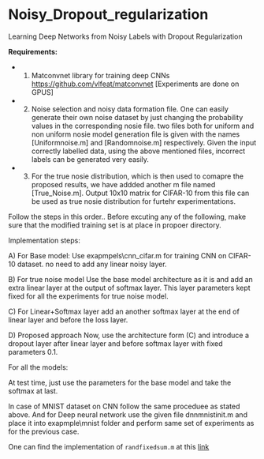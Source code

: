 # Noisy_Dropout_regularization

Learning Deep Networks from Noisy Labels with Dropout Regularization

**Requirements:**

- 1) Matconvnet library for training deep CNNs https://github.com/vlfeat/matconvnet [Experiments are done on GPUS]

- 2) Noise selection and noisy data formation file. One can easily generate their own noise dataset by just changing the probability values in the corresponding nosie file. two files both for uniform and non uniform nosie model generation file is given with the names [Uniformnoise.m] and [Randomnoise.m] respectively. Given the input correctly labelled data, using the above mentioned files, incorrect labels can be generated very easily.

- 3) For the true nosie distribution, which is then used to comapre the proposed results, we have addded another m file named [True_Noise.m]. Output 10x10 matrix for CIFAR-10 from this file can be used as true nosie distribution for furtehr experimentations.

Follow the steps in this order.. Before excuting any of the following, make sure that the modified training set is at place in propoer directory.

Implementation steps:

A) For Base model: Use exapmpels\cnn_cifar.m for training CNN on CIFAR-10 dataset. no need to add any linear noisy layer.

B) For true noise model Use the base model architecture as it is and add an extra linear layer at the output of softmax layer. This layer parameters kept fixed for all the experiments for true noise model.

C) For Linear+Softmax layer add an another softmax layer at the end of linear layer and before the loss layer.

D) Proposed approach Now, use the architecture form (C) and introduce a dropout layer after linear layer and before softmax layer with fixed parameters 0.1.

For all the models:

At test time, just use the parameters for the base model and take the softmax at last.

In case of MNIST dataset on CNN follow the same proceduee as stated above. And for Deep neural network use the given file dnnmnistinit.m and place it into exapmple\mnist folder and perform same set of experiments as for the previous case.


One can find the implementation of `randfixedsum.m` at this [link](https://www.mathworks.com/matlabcentral/fileexchange/9700-random-vectors-with-fixed-sum?focused=5064802&tab=function)
